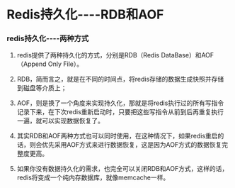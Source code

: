 # Redis持久化----RDB和AOF

### redis持久化----两种方式

1. redis提供了两种持久化的方式，分别是RDB（Redis DataBase）和AOF（Append Only File）。

2. RDB，简而言之，就是在不同的时间点，将redis存储的数据生成快照并存储到磁盘等介质上；

3. AOF，则是换了一个角度来实现持久化，那就是将redis执行过的所有写指令记录下来，在下次redis重新启动时，只要把这些写指令从前到后再重复执行一遍，就可以实现数据恢复了。

4. 其实RDB和AOF两种方式也可以同时使用，在这种情况下，如果redis重启的话，则会优先采用AOF方式来进行数据恢复，这是因为AOF方式的数据恢复完整度更高。

5. 如果你没有数据持久化的需求，也完全可以关闭RDB和AOF方式，这样的话，redis将变成一个纯内存数据库，就像memcache一样。